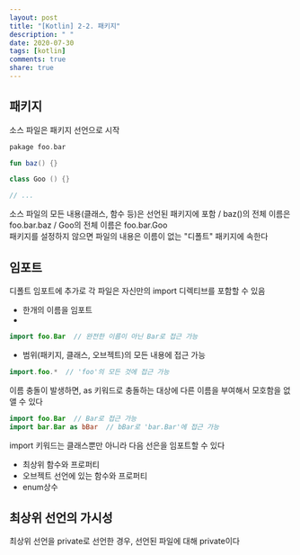 ```yaml
---
layout: post
title: "[Kotlin] 2-2. 패키지"
description: " "
date: 2020-07-30
tags: [kotlin]
comments: true
share: true
---
```


## 패키지
소스 파일은 패키지 선언으로 시작

```kotlin
pakage foo.bar

fun baz() {}

class Goo () {}

// ...
```

소스 파일의 모든 내용(클래스, 함수 등)은 선언된 패키지에 포함 / baz()의 전체 이름은 foo.bar.baz / Goo의 전체 이름은 foo.bar.Goo   
패키지를 설정하지 않으면 파일의 내용은 이름이 없는 "디폴트" 패키지에 속한다
## 임포트
디폴트 임포트에 추가로 각 파일은 자신만의 import 디렉티브를 포함할 수 있음   
- 한개의 이름을 임포트
- 
```kotlin
import foo.Bar  // 완전한 이름이 아닌 Bar로 접근 가능
```

- 범위(패키지, 클래스, 오브젝트)의 모든 내용에 접근 가능

```kotlin
import.foo.*  // 'foo'의 모든 것에 접근 가능
```

이름 충돌이 발생하면, as 키워드로 충돌하는 대상에 다른 이름을 부여해서 모호함을 없앨 수 있다

```kotlin
import foo.Bar  // Bar로 접근 가능
import bar.Bar as bBar  // bBar로 'bar.Bar'에 접근 가능
```

import 키워드는 클래스뿐만 아니라 다음 선은을 임포트할 수 있다   
- 최상위 함수와 프로퍼티   
- 오브젝트 선언에 있는 함수와 프로퍼티   
- enum상수
## 최상위 선언의 가시성
최상위 선언을 private로 선언한 경우, 선언된 파일에 대해 private이다
